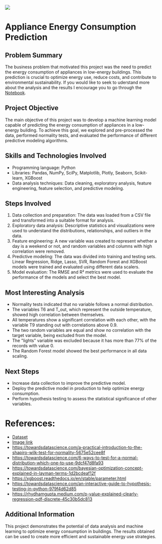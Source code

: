 ![](https://c0.wallpaperflare.com/preview/61/600/874/energy-inspiration-ideas-planet-waters.jpg)

# Appliance Energy Consumption Prediction

## Problem Summary

The business problem that motivated this project was the need to predict the energy consumption of appliances in low-energy buildings. This prediction is crucial to optimize energy use, reduce costs, and contribute to environmental sustainability. If you would like to seek to uderstand more about the analysis and the results I encourage you to go through the [Notebook](https://github.com/caiosoter/DS-Projects/blob/main/Appliance_Energy_Prediction/Appliance_energy_prediction.ipynb).

## Project Objective

The main objective of this project was to develop a machine learning model capable of predicting the energy consumption of appliances in a low-energy building. To achieve this goal, we explored and pre-processed the data, performed normality tests, and evaluated the performance of different predictive modeling algorithms.

## Skills and Technologies Involved

* Programming language: Python
* Libraries: Pandas, NumPy, SciPy, Matplotlib, Plotly, Seaborn, Scikit-learn, XGBoost
* Data analysis techniques: Data cleaning, exploratory analysis, feature engineering, feature selection, and predictive modeling.

## Steps Involved

1. Data collection and preparation: The data was loaded from a CSV file and transformed into a suitable format for analysis.
2. Exploratory data analysis: Descriptive statistics and visualizations were used to understand the distributions, relationships, and outliers in the data.
3. Feature engineering: A new variable was created to represent whether a day is a weekend or not, and random variables and columns with high correlation were removed.
4. Predictive modeling: The data was divided into training and testing sets. Linear Regression, Ridge, Lasso, SVR, Random Forest and XGBoost models were trained and evaluated using different data scalers.
5. Model evaluation: The RMSE and R² metrics were used to evaluate the performance of the models and select the best model.

## Most Interesting Analysis

* Normality tests indicated that no variable follows a normal distribution.
* The variables T6 and T_out, which represent the outside temperature, showed high correlation between themselves.
* All temperatures show a significant correlation with each other, with the variable T9 standing out with correlations above 0.9.
* The two random variables are equal and show no correlation with the target variable, being excluded from the model.
* The "lights" variable was excluded because it has more than 77% of the records with value 0.
* The Random Forest model showed the best performance in all data scaling.

## Next Steps

* Increase data collection to improve the predictive model.
* Deploy the predictive model in production to help optimize energy consumption.
* Perform hypothesis testing to assess the statistical significance of other variables.

# References:
- [Dataset](https://www.kaggle.com/datasets/loveall/appliances-energy-prediction)
- [Image link](https://c0.wallpaperflare.com/preview/61/600/874/energy-inspiration-ideas-planet-waters.jpg)
- https://towardsdatascience.com/a-practical-introduction-to-the-shapiro-wilk-test-for-normality-5675e52cee8f
- https://towardsdatascience.com/6-ways-to-test-for-a-normal-distribution-which-one-to-use-9dcf47d8fa93
- https://towardsdatascience.com/bayesian-optimization-concept-explained-in-layman-terms-1d2bcdeaf12f
- https://xgboost.readthedocs.io/en/stable/parameter.html
- https://towardsdatascience.com/an-interactive-guide-to-hypothesis-testing-in-python-979f4d62d85
- https://rhydhamgupta.medium.com/p-value-explained-clearly-regression-pdf-discrete-45c30b5dc813

## Additional Information

This project demonstrates the potential of data analysis and machine learning to optimize energy consumption in buildings. The results obtained can be used to create more efficient and sustainable energy use strategies.